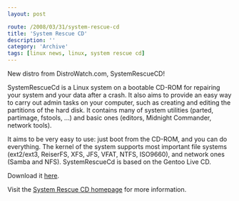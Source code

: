 ```yaml
---
layout: post

route: /2008/03/31/system-rescue-cd
title: 'System Rescue CD'
description: ''
category: 'Archive'
tags: [linux news, linux, system rescue cd]
---
```


New distro from DistroWatch.com, SystemRescueCD!

SystemRescueCd is a Linux system on a bootable CD-ROM for repairing your system
and your data after a crash. It also aims to provide an easy way to carry out
admin tasks on your computer, such as creating and editing the partitions of the
hard disk. It contains many of system utilities (parted, partimage, fstools,
...) and basic ones (editors, Midnight Commander, network tools).

It aims to be very easy to use: just boot from the CD-ROM, and you can do
everything. The kernel of the system supports most important file systems
(ext2/ext3, ReiserFS, XFS, JFS, VFAT, NTFS, ISO9660), and network ones (Samba
and NFS). SystemRescueCd is based on the Gentoo Live CD.

Download it
<a class="ph" target="_blank" rel="noopener noreferrer" href="http://www.sysresccd.org/download.en.php">here</a>.

Visit the
<a class="ph" target="_blank" rel="noopener noreferrer" href="http://www.sysresccd.org/">System
Rescue CD homepage</a> for more information.
